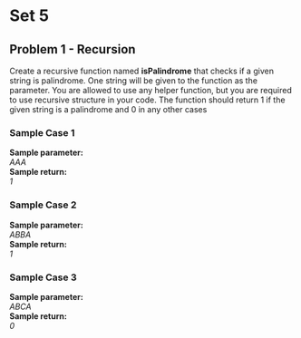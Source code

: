 # Set 5
## Problem 1 - Recursion
Create a recursive function named <b>isPalindrome</b> that checks if a given string is palindrome. One string will be given to the function as the parameter. You are allowed to use any helper function, but you are required to use recursive structure in your code. The function should return 1 if the given string is a palindrome and 0 in any other cases

### Sample Case 1
<b>Sample parameter:</b><br>
<i>
AAA
</i>
<br>
<b>Sample return:</b><br>
<i>
1<br>
</i>

### Sample Case 2
<b>Sample parameter:</b><br>
<i>
ABBA
</i>
<br>
<b>Sample return:</b><br>
<i>
1<br>
</i>

### Sample Case 3
<b>Sample parameter:</b><br>
<i>
ABCA
</i>
<br>
<b>Sample return:</b><br>
<i>
0<br>
</i>
